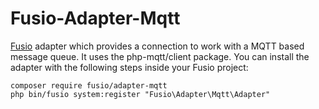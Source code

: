 Fusio-Adapter-Mqtt
=====

[Fusio] adapter which provides a connection to work with a MQTT based message 
queue. It uses the php-mqtt/client package. You can install the adapter 
with the following steps inside your Fusio project:

    composer require fusio/adapter-mqtt
    php bin/fusio system:register "Fusio\Adapter\Mqtt\Adapter"

[Fusio]: https://www.fusio-project.org/

